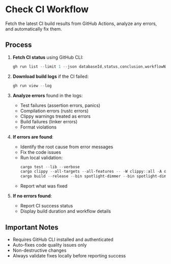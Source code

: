 ﻿---
description: Fetch latest CI build results, identify errors, and automatically fix them
mode: agent
---

# Check CI Workflow

Fetch the latest CI build results from GitHub Actions, analyze any errors, and automatically fix them.

## Process

1. **Fetch CI status** using GitHub CLI:
   ```powershell
   gh run list --limit 1 --json databaseId,status,conclusion,workflowName,createdAt
   ```

2. **Download build logs** if the CI failed:
   ```powershell
   gh run view --log
   ```

3. **Analyze errors** found in the logs:
   - Test failures (assertion errors, panics)
   - Compilation errors (rustc errors)
   - Clippy warnings treated as errors
   - Build failures (linker errors)
   - Format violations

4. **If errors are found**:
   - Identify the root cause from error messages
   - Fix the code issues
   - Run local validation:
     ```powershell
     cargo test --lib --verbose
     cargo clippy --all-targets --all-features -- -W clippy::all -A dead_code
     cargo build --release --bin spotlight-dimmer --bin spotlight-dimmer-config
     ```
   - Report what was fixed

5. **If no errors found**:
   - Report CI success status
   - Display build duration and workflow details

## Important Notes

- Requires GitHub CLI installed and authenticated
- Auto-fixes code quality issues only
- Non-destructive changes
- Always validate fixes locally before reporting success
